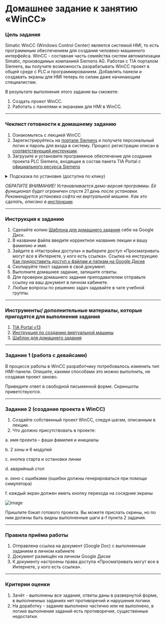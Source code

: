 # Домашнее задание к занятию «WinCC»

### Цель задания

Simatic WinCC (Windows Control Center) является системой HMI, то есть программным обеспечением для создания человеко-машинного интерфейса. WinCC - составная часть семейства систем автоматизации Simatic, производимых компанией Siemens AG. Работая с TIA порталом Siemens, вы получите возможность разрабатывать WinCC  проект в общей среде c PLC и программированием. Добавлять панели и создавать экраны для HMI теперь по силам даже начинающим специалистам.

В результате выполнения этого задания вы сможете:

1. Создать проект WinCC.
2. Работать с панелями и экранами для HMI в WinCC.

------

### Чеклист готовности к домашнему заданию

1. Ознакомьтесь с лекцией WinCC
2. Зарегистрируйтесь на [портале Siemens](https://mall.industry.siemens.com/goos/WelcomePage.aspx?regionUrl=/ru&language=ru) и получите персональный логин и пароль для входа в систему. Процесс регистрации описан в [соответствующей инструкции](https://docs.google.com/presentation/d/1RPHvCE2OxBbHRMWSAV2E-HxscZvR2nRIZVHCy8hvjJE/edit?usp=sharing).
3. Загрузите и установите программное обеспечение для создания проекта PLC Siemens, входящее в состав пакета TIA Portal с [официального ресурса Siemens](https://support.industry.siemens.com/cs/document/78793685/simatic-step-7-(tia-portal)-v13-trial-download?dti=0&lc=en-DE)
<details>
  <summary> Подсказка по установке (доступна по клику)</summary>
  
  
1. Скачайте все файлы по [ссылке](https://support.industry.siemens.com/cs/document/109745155/simatic-step-7-including-plcsim-v13-sp2-trial-download?dti=0&lc=en-DE) в две отдельные папки:
  - STEP 7 Professional V13 SP2 (DVD 1, DVD 2, SHA-256 checksum)
  ![image](https://github.com/netology-code/phd-homeworks/blob/main/6.6/Step7_1.png)
  - SIMATIC STEP 7 PLCSIM V13 SP2 for STEP 7 Basic and STEP 7 Professional (включая SHA-256 checksum)
    ![image](https://github.com/netology-code/phd-homeworks/blob/main/6.6/Step7_2.png)
2. Запустите установочный файл SIMATIC_STEP_7_Professional_V13_SP2_Upd4.exe, пройдите стандартную процедуру установки.
3. Запустите установочный файл SIMATIC_S7_PLCSIM_V13_SP2.exe, пройдите стандартную процедуру установки.

    ---
  
</details>
  
*ОБРАТИТЕ ВНИМАНИЕ! Устанавливается демо-версия программы. Её функционал будет ограничен спустя 21 день после установки. Рекомендуется установка софта на виртуальной машине. Как это сделать, описано в [инструкции](https://docs.google.com/presentation/d/1psnSlotXT7cr8ECnaZaTCDLnIyYOGUzCArLeydeRztY/edit?usp=sharing).*

------

### Инструкция к заданию

1. Сделайте копию [Шаблона для домашнего задания](https://docs.google.com/document/d/1zMiXFVbQfThpDjIDXWCMfFhiItf6xTUbK7sXsEp7NPo/edit?usp=sharing) себе на Google Диск.
2. В названии файла введите корректное название лекции и вашу фамилию и имя.
3. Зайдите в «Настройки доступа» и выберите доступ «Просматривать могут все в Интернете, у кого есть ссылка». Ссылка на инструкцию [Как предоставить доступ к файлам и папкам на Google Диске](https://support.google.com/docs/answer/2494822?hl=ru&co=GENIE.Platform%3DDesktop)
4. Скопируйте текст задания в свой документ.
5. Выполните домашнее задание, запишите ответы.
6. Для проверки домашнего задания преподавателем отправьте ссылку на ваш документ в личном кабинете.
7. Любые вопросы по решению задач задавайте в чате учебной группы.

------

### Инструменты/ дополнительные материалы, которые пригодятся для выполнения задания

1. [TIA Portal v13](https://support.industry.siemens.com/cs/document/78793685/simatic-step-7-(tia-portal)-v13-trial-download?dti=0&lc=en-DE)
2. [Инструкция по созданию виртуальной машины](https://docs.google.com/presentation/d/1psnSlotXT7cr8ECnaZaTCDLnIyYOGUzCArLeydeRztY/edit?usp=sharing)
3. [Шаблон для домашнего задания](https://docs.google.com/document/d/1zMiXFVbQfThpDjIDXWCMfFhiItf6xTUbK7sXsEp7NPo/edit?usp=sharing)

-----

### Задание 1 (работа с девайсами)

В процессе работы в WinCC разработчику потребовалось изменить тип HMI-панели.
Опишите, какими способами это можно выполнить, не создавая проект заново. 

Приведите ответ в свободной письменной форме. Скриншоты приветствуются.


------

### Задание 2 (создание проекта в WinCC)

1.	Создайте собственный проект WinCC, следуя шагам, описанным в лекции.
2.	Что должно присутствовать в проекте:

a. имя проекта – фаши фамилия и инициалы

b. 2 зоны и 6 модулей

c. кнопка старта и остановки линии

d. аварийный стоп

e. окно с ошибками (ошибки должны генерироваться при помощи симулятора)

f. каждый экран должен иметь кнопку перехода на соседние экраны

![image](https://github.com/netology-code/scada-4-homeworks/blob/scada-7/9/S%D1%81reen_WinCC.png)

Пришлите бэкап готового проекта.
Вы можете прислать скрины, но по ним должны быть видны выполненные шаги a-f пункта 2 задания.

------

### Правила приёма работы

1. Отправлена ссылка на документ (Google Doc) с выполненным заданием в личном кабинете
2. Документ размещён на личном Google Диске
3. К документу настроены права доступа «Просматривать могут все в Интернете, у кого есть ссылка».

------

### Критерии оценки

1. Зачёт - выполнены все задания, ответы даны в развернутой форме, в выполненных заданиях нет противоречий и нарушения логики.
2. На доработку - задание выполнено частично или не выполнено, в логике выполнения заданий есть противоречия, существенные недостатки.


